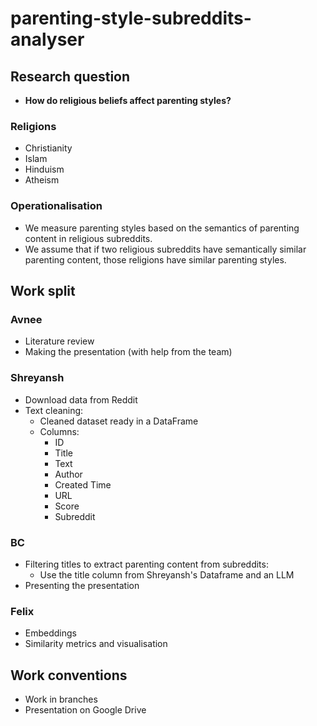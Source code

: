 # parenting-style-subreddits-analyser

## Research question

- **How do religious beliefs affect parenting styles?**

### Religions
- Christianity
- Islam
- Hinduism
- Atheism

### Operationalisation
- We measure parenting styles based on the semantics of parenting content in religious subreddits.
- We assume that if two religious subreddits have semantically similar parenting content, those religions have similar parenting styles. 

## Work split

### Avnee
- Literature review
- Making the presentation (with help from the team)

### Shreyansh
- Download data from Reddit
- Text cleaning:
  - Cleaned dataset ready in a DataFrame
  - Columns:
    - ID
    - Title
    - Text
    - Author
    - Created Time
    - URL
    - Score
    - Subreddit

### BC
- Filtering titles to extract parenting content from subreddits:
  - Use the title column from Shreyansh's Dataframe and an LLM
- Presenting the presentation

### Felix
- Embeddings
- Similarity metrics and visualisation

## Work conventions
- Work in branches
- Presentation on Google Drive
